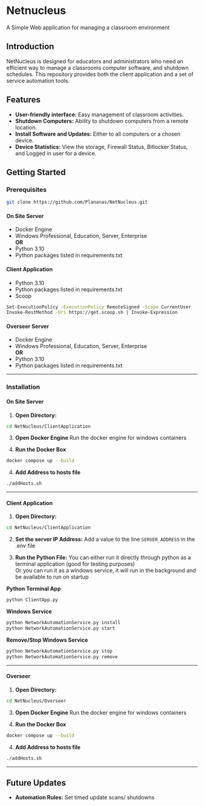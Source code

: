 # Netnucleus

A Simple Web application for managing a classroom environment

## Introduction

NetNucleus is designed for educators and administrators who 
need an efficient way to manage a classrooms computer software, and shutdown schedules. 
This repository provides both the client application
and a set of service automation tools.

## Features

- **User-friendly interface:** Easy management of classroom activities.
- **Shutdown Computers:** Ability to shutdown computers from a remote location.
- **Install Software and Updates:** Either to all computers or a chosen device.
- **Device Statistics:** View the storage, Firewall Status, Bitlocker Status, and Logged in user for a device.
  

## Getting Started

### Prerequisites

 ```bash
 git clone https://github.com/Plananas/NetNucleus.git
 ```

#### **On Site Server**
- Docker Engine
- Windows Professional, Education, Server, Enterprise
<br /> **OR**
- Python 3.10 
- Python packages listed in requirements.txt

#### **Client Application**
- Python 3.10
- Python packages listed in requirements.txt
- Scoop
```bash
Set-ExecutionPolicy -ExecutionPolicy RemoteSigned -Scope CurrentUser
Invoke-RestMethod -Uri https://get.scoop.sh | Invoke-Expression
```

#### **Overseer Server**
- Docker Engine
- Windows Professional, Education, Server, Enterprise
<br /> **OR**
- Python 3.10
- Python packages listed in requirements.txt

---

### Installation

#### **On Site Server**

1. **Open Directory:**
 ```bash
 cd NetNucleus/ClientApplication
 ```

3. **Open Docker Engine**
Run the docker engine for windows containers

4. **Run the Docker Box**  
```bash
docker compose up --build
```

4. **Add Address to hosts file**
```bash
./addHosts.sh
```

---

#### **Client Application**

1. **Open Directory:** 
 ```bash
 cd NetNucleus/ClientApplication
 ```

2. **Set the server IP Address:** 
Add a value to the line `SERVER_ADDRESS` in the .env file

3. **Run the Python File:** 
You can either run it directly through python as a terminal application (good for testing purposes) <br />
Or you can run it as a windows service, it will run in the background and be available to run on startup <br />

**Python Terminal App**
```bash
python ClientApp.py
```
**Windows Service**
```bash
python NetworkAutomationService.py install
python NetworkAutomationService.py start
```
**Remove/Stop Windows Service**
```bash
python NetworkAutomationService.py stop
python NetworkAutomationService.py remove
```
---

#### **Overseer**

1. **Open Directory:**
 ```bash
 cd NetNucleus/Overseer
 ```

3. **Open Docker Engine**
Run the docker engine for windows containers

4. **Run the Docker Box**  
```bash
docker compose up --build
```

4. **Add Address to hosts file**
```bash
./addHosts.sh
```

---

## Future Updates

- **Automation Rules:** Set timed update scans/ shutdowns


